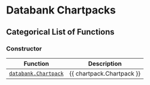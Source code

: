 # Databank Chartpacks

## Categorical List of Functions

### Constructor

| Function      | Description       |
|---            |---                |
| [`databank.Chartpack`](Chartpack.md)              | {{ chartpack.Chartpack }} |


